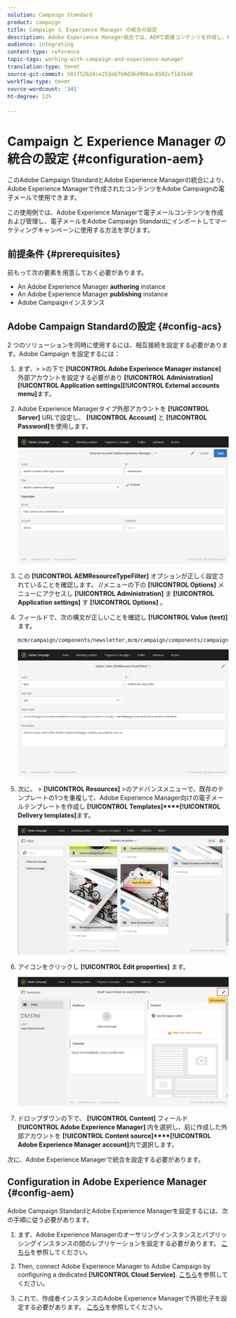 ```yaml
---
solution: Campaign Standard
product: campaign
title: Campaign と Experience Manager の統合の設定
description: Adobe Experience Manager統合では、AEMで直接コンテンツを作成し、後でAdobe Campaignで使用できます。
audience: integrating
content-type: reference
topic-tags: working-with-campaign-and-experience-manager
translation-type: tm+mt
source-git-commit: 501f52624ce253eb7b0d36d908ac8502cf1d3b48
workflow-type: tm+mt
source-wordcount: '341'
ht-degree: 12%

---
```



# Campaign と Experience Manager の統合の設定 {#configuration-aem}

このAdobe Campaign StandardとAdobe Experience Managerの統合により、Adobe Experience Managerで作成されたコンテンツをAdobe Campaignの電子メールで使用できます。

この使用例では、Adobe Experience Managerで電子メールコンテンツを作成および管理し、電子メールをAdobe Campaign Standardにインポートしてマーケティングキャンペーンに使用する方法を学びます。

## 前提条件 {#prerequisites}

前もって次の要素を用意しておく必要があります。

* An Adobe Experience Manager **authoring** instance
* An Adobe Experience Manager **publishing** instance
* Adobe Campaignインスタンス

## Adobe Campaign Standardの設定 {#config-acs}

2 つのソリューションを同時に使用するには、相互接続を設定する必要があります。Adobe Campaign を設定するには：

1. まず、> >の下で **[!UICONTROL Adobe Experience Manager instance]** 外部アカウントを設定する必要があり **[!UICONTROL Administration]****[!UICONTROL Application settings]****[!UICONTROL External accounts menu]**&#x200B;ます。

1. Adobe Experience Managerタイプ外部アカウントを **[!UICONTROL Server]** URLで設定し、 **[!UICONTROL Account]** と **[!UICONTROL Password]**&#x200B;を使用します。

   ![](assets/aem_1.png)

1. この **[!UICONTROL AEMResourceTypeFilter]** オプションが正しく設定されていることを確認します。 //メニューの下の **[!UICONTROL Options]** メニューにアクセスし **[!UICONTROL Administration]** ま **[!UICONTROL Application settings]** す **[!UICONTROL Options]** 。

1. フィールドで、次の構文が正しいことを確認し **[!UICONTROL Value (text)]** ます。

   ```
   mcm/campaign/components/newsletter,mcm/campaign/components/campaign_newsletterpage,mcm/neolane/components/newsletter
   ```

   ![](assets/aem_2.png)

1. 次に、 > **[!UICONTROL Resources]** >のアドバンスメニューで、既存のテンプレートの1つを重複して、Adobe Experience Manager向けの電子メールテンプレートを作成し **[!UICONTROL Templates]****[!UICONTROL Delivery templates]**&#x200B;ます。

   ![](assets/aem_3.png)

1. アイコンをクリックし **[!UICONTROL Edit properties]** ます。

   ![](assets/aem_4.png)

1. ドロップダウンの下で、 **[!UICONTROL Content]** フィールド **[!UICONTROL Adobe Experience Manager]** 内を選択し、前に作成した外部アカウントを **[!UICONTROL Content source]****[!UICONTROL Adobe Experience Manager account]**&#x200B;内で選択します。

次に、Adobe Experience Managerで統合を設定する必要があります。

## Configuration in Adobe Experience Manager {#config-aem}

Adobe Campaign StandardとAdobe Experience Managerを設定するには、次の手順に従う必要があります。

1. まず、Adobe Experience Managerのオーサリングインスタンスとパブリッシングインスタンスの間のレプリケーションを設定する必要があります。 [こちら](https://docs.adobe.com/content/help/en/experience-manager-65/administering/integration/campaignstandard.html#configuring-adobe-experience-manager)を参照してください。

1. Then, connect Adobe Experience Manager to Adobe Campaign by configuring a dedicated **[!UICONTROL Cloud Service]**. [こちら](https://docs.adobe.com/content/help/en/experience-manager-65/administering/integration/campaignstandard.html#connecting-aem-to-adobe-campaign)を参照してください。

1. これで、作成者インスタンスのAdobe Experience Managerで外部化子を設定する必要があります。 [こちら](https://docs.adobe.com/content/help/en/experience-manager-65/administering/integration/campaignstandard.html#configuring-the-externalizer)を参照してください。

